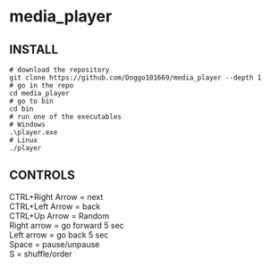 
# media_player

## INSTALL
```
# download the repository
git clone https://github.com/Doggo101669/media_player --depth 1
# go in the repo
cd media_player
# go to bin
cd bin
# run one of the executables
# Windows
.\player.exe
# Linux
./player
```

## CONTROLS
CTRL+Right Arrow = next<br />
CTRL+Left Arrow = back<br />
CTRL+Up Arrow = Random<br />
Right arrow = go forward 5 sec<br />
Left arrow = go back 5 sec<br />
Space = pause/unpause<br />
S = shuffle/order<br />
